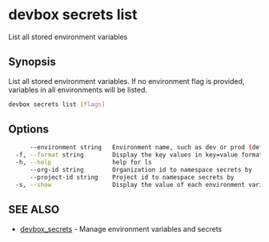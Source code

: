 # devbox secrets list

List all stored environment variables

## Synopsis

List all stored environment variables. If no environment flag is provided, variables in all environments will be listed.

```bash
devbox secrets list [flags]
```

## Options

```bash
      --environment string   Environment name, such as dev or prod (default "dev")
  -f, --format string        Display the key values in key=value format (default "table")
  -h, --help                 help for ls
      --org-id string        Organization id to namespace secrets by
      --project-id string    Project id to namespace secrets by
  -s, --show                 Display the value of each environment variable (secrets included)
```

## SEE ALSO

* [devbox_secrets](./devbox_secrets.md)  - Manage environment variables and secrets
